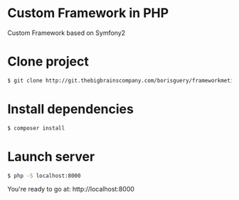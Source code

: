 Custom Framework in PHP
======================
Custom Framework based on Symfony2

# Clone project
```sh
$ git clone http://git.thebigbrainscompany.com/borisguery/frameworkmetinet.git
```
# Install dependencies
```sh
$ composer install
```

# Launch server

```sh
$ php -S localhost:8000
```

You're ready to go at: http://localhost:8000